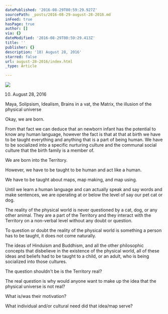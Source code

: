 ```yaml
---
datePublished: '2016-08-29T00:59:29.927Z'
sourcePath: _posts/2016-08-29-august-28-2016.md
inFeed: true
hasPage: true
author: []
via: {}
dateModified: '2016-08-29T00:59:29.413Z'
title: ''
publisher: {}
description: '10) August 28, 2016'
starred: false
url: august-28-2016/index.html
_type: Article

---
```

![](https://the-grid-user-content.s3-us-west-2.amazonaws.com/51bfe641-a3e0-469b-9f0a-0ff37b4ade7a.jpg)

10) August 28, 2016

Maya, Solipsism, Idealism, Brains in a vat, the Matrix, the illusion of the physical universe

Okay, we are born.

From that fact we can deduce that an newborn infant has the potential to know any human language, however the fact is that at that at birth we have to be taught everything and anything that is a part of being human. We have to be socialized into a specific nurturing culture and the communal social culture that the birth family is a member of.

We are born into the Territory.

However, we have to be taught to be human and act like a human.

We have to be taught about maps, map making, and map using.

Until we learn a human language and can actually speak and say words and make sentences, we are operating at or below the level of say our pet cat or dog.

The reality of the physical world is never questioned by a cat, dog, or any other animal. They are a part of the Territory and they interact with the Territory on a non-verbal level without any doubt or question.

To question or doubt the reality of the physical world is something a person has to be taught, it does not come naturally.

The ideas of Hinduism and Buddhism, and all the other philosophic concepts that disbelieve in the existence of the physical world, all of these ideas and beliefs had to be taught to a child, or an adult, who is being socialized into those cultures.

The question shouldn't be is the Territory real?

The real question is why would anyone want to make up the idea that the physical universe is not real?

What is/was their motivation?

What individual and/or cultural need did that idea/map serve?